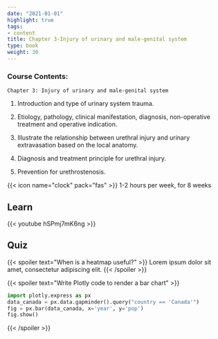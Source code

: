 ```yaml
---
date: "2021-01-01"
highlight: true
tags:
- content
title: Chapter 3-Injury of urinary and male-genital system
type: book
weight: 30
---
```


### Course Contents:

`Chapter 3: Injury of urinary and male-genital system`
1. Introduction and type of urinary system trauma.

2. Etiology, pathology, clinical manifestation, diagnosis, non-operative treatment and operative indication.

3. Illustrate the relationship between urethral injury and urinary extravasation based on the local anatomy.

4. Diagnosis and treatment principle for urethral injury.

5. Prevention for urethrostenosis.

<!--more-->

{{< icon name="clock" pack="fas" >}} 1-2 hours per week, for 8 weeks

## Learn

{{< youtube hSPmj7mK6ng >}}

## Quiz

{{< spoiler text="When is a heatmap useful?" >}}
Lorem ipsum dolor sit amet, consectetur adipiscing elit.
{{< /spoiler >}}

{{< spoiler text="Write Plotly code to render a bar chart" >}}
```python
import plotly.express as px
data_canada = px.data.gapminder().query("country == 'Canada'")
fig = px.bar(data_canada, x='year', y='pop')
fig.show()
```
{{< /spoiler >}}
